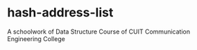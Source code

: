 # hash-address-list
A schoolwork of Data Structure Course of CUIT Communication Engineering College
